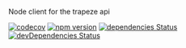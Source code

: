 Node client for the trapeze api

[![codecov](https://codecov.io/gh/manniwatch/manniwatch/branch/master/graph/badge.svg?flag=ApiClient)](https://codecov.io/gh/manniwatch/manniwatch/manniwatch/master/packages/api-client) [![npm version](https://badge.fury.io/js/%40manniwatch%2Fapi-client.svg)](https://badge.fury.io/js/%40manniwatch%2Fapi-client) [![dependencies Status](https://david-dm.org/manniwatch/manniwatch/status.svg?path=packages/api-client)](https://david-dm.org/manniwatch/manniwatch?path=packages/api-client) [![devDependencies Status](https://david-dm.org/manniwatch/manniwatch/dev-status.svg?path=packages/api-client)](https://david-dm.org/manniwatch/manniwatch?path=packages/api-client&type=dev)
